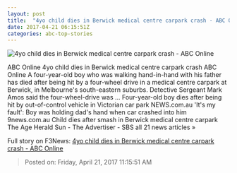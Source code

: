 ```yaml
---
layout: post
title:  "4yo child dies in Berwick medical centre carpark crash - ABC Online"
date: 2017-04-21 06:15:51Z
categories: abc-top-stories
---
```


![4yo child dies in Berwick medical centre carpark crash - ABC Online](http://www.abc.net.au/news/image/8461996-1x1-700x700.jpg)

ABC Online 4yo child dies in Berwick medical centre carpark crash ABC Online A four-year-old boy who was walking hand-in-hand with his father has died after being hit by a four-wheel drive in a medical centre carpark at Berwick, in Melbourne's south-eastern suburbs. Detective Sergeant Mark Amos said the four-wheel-drive was ... Four-year-old boy dies after being hit by out-of-control vehicle in Victorian car park NEWS.com.au 'It's my fault': Boy was holding dad's hand when car crashed into him 9news.com.au Child dies after smash in Berwick medical centre carpark The Age Herald Sun - The Advertiser - SBS all 21 news articles »


Full story on F3News: [4yo child dies in Berwick medical centre carpark crash - ABC Online](http://www.f3nws.com/n/VZfjkH)

> Posted on: Friday, April 21, 2017 11:15:51 AM
